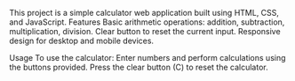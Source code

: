 This project is a simple calculator web application built using HTML, CSS, and JavaScript.
Features
Basic arithmetic operations: addition, subtraction, multiplication, division.
Clear button to reset the current input.
Responsive design for desktop and mobile devices.

Usage
To use the calculator:
Enter numbers and perform calculations using the buttons provided.
Press the clear button (C) to reset the calculator.
